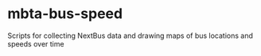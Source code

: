 mbta-bus-speed
==============

Scripts for collecting NextBus data and drawing maps of bus locations and speeds over time
